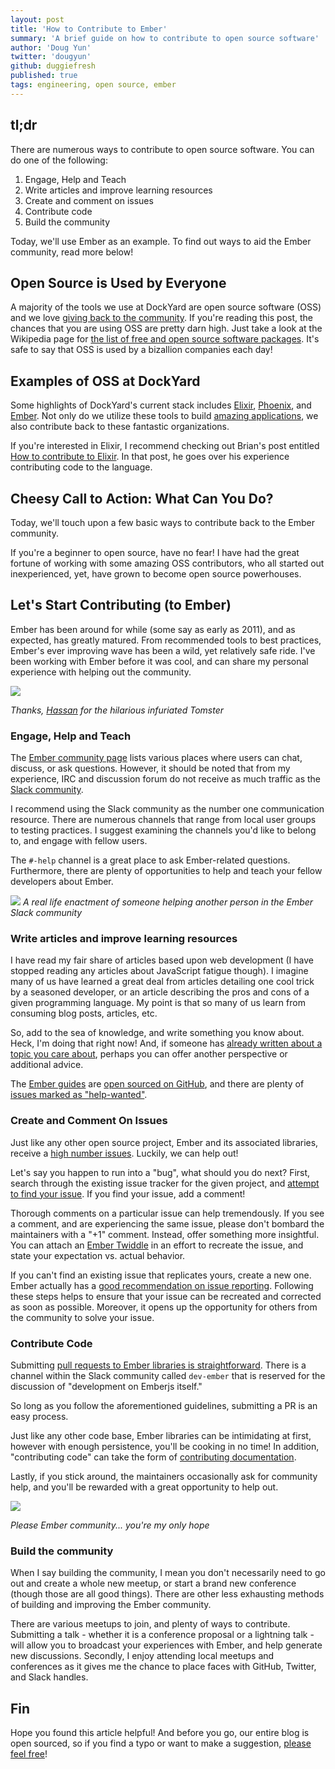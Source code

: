 ```yaml
---
layout: post
title: 'How to Contribute to Ember'
summary: 'A brief guide on how to contribute to open source software'
author: 'Doug Yun'
twitter: 'dougyun'
github: duggiefresh
published: true
tags: engineering, open source, ember
---
```


## tl;dr

There are numerous ways to contribute to open source software. You can do one of
the following:

1. Engage, Help and Teach
1. Write articles and improve learning resources
1. Create and comment on issues
1. Contribute code
1. Build the community

Today, we'll use Ember as an example. To find out ways to aid the Ember community,
read more below!

## Open Source is Used by Everyone

A majority of the tools we use at DockYard are open source software (OSS) and we
love [giving back to the community][dockyard-oss]. If you're reading this post,
the chances that you are using OSS are pretty darn high. Just take a look at the
Wikipedia page for [the list of free and open source software packages][wikipedia].
It's safe to say that OSS is used by a bizallion companies each day!

## Examples of OSS at DockYard

Some highlights of DockYard's current stack includes [Elixir][elixir-website],
[Phoenix][phoenix-website], and [Ember][ember-website]. Not only do we utilize these
tools to build [amazing applications][amazing-work], we also contribute back to these
fantastic organizations.

If you're interested in Elixir, I recommend checking out Brian's post entitled
[How to contribute to Elixir][contribute-elixir]. In that post, he goes over his
experience contributing code to the language.

## Cheesy Call to Action: What Can You Do?

Today, we'll touch upon a few basic ways to contribute back to the Ember community.

If you're a beginner to open source, have no fear! I have had the great fortune
of working with some amazing OSS contributors, who all started out inexperienced,
yet, have grown to become open source powerhouses.

## Let's Start Contributing (to Ember)

Ember has been around for while (some say as early as 2011), and as expected,
has greatly matured. From recommended tools to best practices, Ember's
ever improving wave has been a wild, yet relatively safe ride. I've been working
with Ember before it was cool, and can share my personal experience
with helping out the community.

![](https://i.imgur.com/Y2Zr7NA.jpg)

_Thanks, [Hassan][hassan-twitter] for the hilarious infuriated Tomster_

### Engage, Help and Teach

The [Ember community page][ember-community-page] lists various places where users
can chat, discuss, or ask questions. However, it should be noted that from my experience,
IRC and discussion forum do not receive as much traffic as the [Slack community][ember-slack].

I recommend using the Slack community as the number one communication resource.
There are numerous channels that range from local user groups to
testing practices. I suggest examining the channels you'd like to belong to, and engage with
fellow users.

The `#-help` channel is a great place to ask Ember-related questions.
Furthermore, there are plenty of opportunities to help and teach your fellow developers
about Ember.

![](https://i.imgur.com/Hxw1qtd.png)
_A real life enactment of someone helping another person in the Ember Slack community_

### Write articles and improve learning resources

I have read my fair share of articles based upon web development (I have stopped
reading any articles about JavaScript fatigue though). I imagine many of us have
learned a great deal from articles detailing one cool trick by a seasoned developer,
or an article describing the pros and cons of a given programming language.
My point is that so many of us learn from consuming blog posts, articles, etc.

So, add to the sea of knowledge, and write something you know about. Heck,
I'm doing that right now! And, if someone has [already written about a topic
you care about][mixonic-article], perhaps you can offer another perspective
or additional advice.

The [Ember guides][ember-guides-site] are [open sourced on GitHub][ember-guides-gh],
and there are plenty of [issues marked as "help-wanted"][ember-guide-issues].

### Create and Comment On Issues

Just like any other open source project, Ember and its associated libraries, receive
a [high number issues][ember-issues]. Luckily, we can help out!

Let's say you happen to run into a "bug", what should you do next? First, search through
the existing issue tracker for the given project, and [attempt to find your issue][obligatory-xkcd].
If you find your issue, add a comment!

Thorough comments on a particular issue can help tremendously. If you see a comment, and
are experiencing the same issue, please don't bombard the maintainers with a "+1" comment.
Instead, offer something more insightful. You can attach an [Ember Twiddle][ember-twiddle]
in an effort to recreate the issue, and state your expectation vs. actual behavior.

If you can't find an existing issue that replicates yours, create a new one.
Ember actually has a [good recommendation on issue reporting][ember-issue-reporting].
Following these steps helps to ensure that your issue can be recreated and corrected
as soon as possible. Moreover, it opens up the opportunity for others from the community
to solve your issue.

### Contribute Code

Submitting [pull requests to Ember libraries is straightforward][ember-pr-guide].
There is a channel within the Slack community called `dev-ember` that is reserved
for the discussion of "development on Emberjs itself."

So long as you follow the aforementioned guidelines, submitting a PR is an easy
process.

Just like any other code base, Ember libraries can be intimidating at first, however
with enough persistence, you'll be cooking in no time! In addition, "contributing
code" can take the form of [contributing documentation][ember-issues-docs].

Lastly, if you stick around, the maintainers occasionally ask for community help,
and you'll be rewarded with a great opportunity to help out.

![](https://i.imgur.com/KRQr2p6.png)

_Please Ember community... you're my only hope_

### Build the community

When I say building the community, I mean you don't necessarily need to go
out and create a whole new meetup, or start a brand new conference (though
those are all good things). There are other less exhausting methods of
building and improving the Ember community.

There are various meetups to join, and plenty of ways to contribute.
Submitting a talk - whether it is a conference proposal or a lightning talk -
will allow you to broadcast your experiences with Ember, and help generate new discussions.
Secondly, I enjoy attending local meetups and conferences as it gives me the chance to
place faces with GitHub, Twitter, and Slack handles.

## Fin

Hope you found this article helpful! And before you go, our entire blog is open sourced,
so if you find a typo or want to make a suggestion, [please feel free][reefpoints]!

[dockyard-oss]: https://github.com/dockyard
[wikipedia]: https://en.wikipedia.org/wiki/List_of_free_and_open-source_software_packages
[elixir-website]: http://elixir-lang.org/
[phoenix-website]: http://phoenixframework.org
[ember-website]: http://emberjs.com
[amazing-work]: https://dockyard.com/work
[contribute-elixir]: https://dockyard.com/blog/2016/02/02/how-to-contribute-to-elixir
[hassan-twitter]: https://twitter.com/habdelra
[ember-community-page]: http://emberjs.com/community/
[ember-slack]: https://ember-community-slackin.herokuapp.com/
[mixonic-article]: http://madhatted.com/2014/11/5/contribute-to-ember-js-2-0-no-coding-required
[ember-guides-site]: https://guides.emberjs.com/
[ember-guides-gh]: https://github.com/emberjs/guides
[ember-guide-issues]: https://github.com/emberjs/guides/issues?q=is%3Aissue+is%3Aopen+label%3A%22help+wanted%22
[ember-issues]: https://github.com/emberjs/ember.js/issues
[ember-twiddle]: https://ember-twiddle.com/
[obligatory-xkcd]: https://xkcd.com/979/
[ember-issue-reporting]: https://github.com/emberjs/ember.js/blob/master/CONTRIBUTING.md#issues
[ember-pr-guide]: https://github.com/emberjs/ember.js/blob/master/CONTRIBUTING.md#pull-requests
[ember-issues]: https://github.com/emberjs/ember.js/issues
[ember-issues-docs]: https://github.com/emberjs/ember.js/labels/Documentation
[ember-help-us]: https://github.com/emberjs/ember.js/issues/13127
[reefpoints]: https://github.com/dockyard/reefpoints